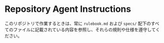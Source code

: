 # Repository Agent Instructions

このリポジトリで作業するときは、常に `rulebook.md` および `specs/` 配下のすべてのファイルに記載されている内容を参照し、それらの規則や仕様を遵守してください。
